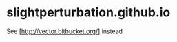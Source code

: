 slightperturbation.github.io
============================


See [http://vector.bitbucket.org/] instead
